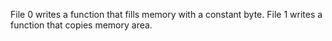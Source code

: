 File 0 writes a function that fills memory with a constant byte.
File 1 writes a function that copies memory area.
